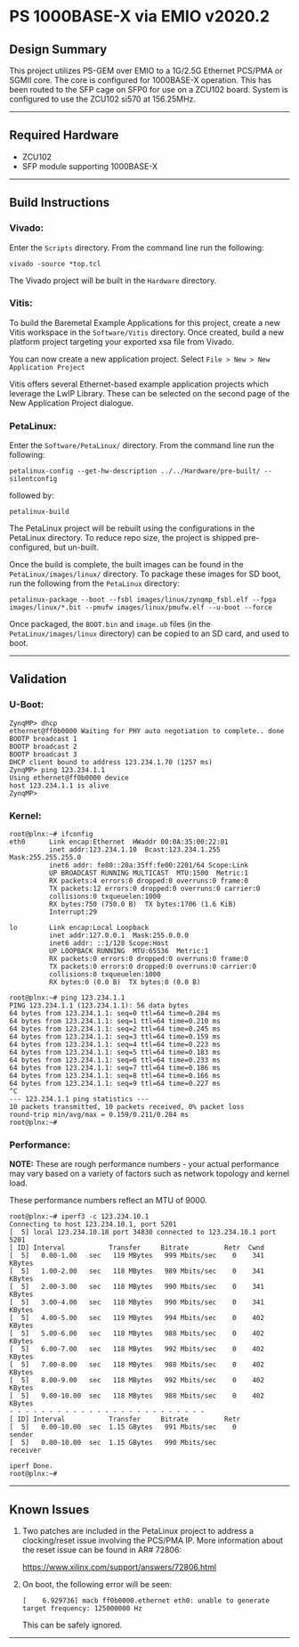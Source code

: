 # PS 1000BASE-X via EMIO v2020.2

## **Design Summary**

This project utilizes PS-GEM over EMIO to a 1G/2.5G Ethernet PCS/PMA or SGMII core. The core is configured for 1000BASE-X operation. This has been routed to the SFP cage on SFP0 for use on a ZCU102 board. System is configured to use the ZCU102 si570 at 156.25MHz.

---

## **Required Hardware**

- ZCU102
- SFP module supporting 1000BASE-X

---

## **Build Instructions**

### **Vivado:**

Enter the `Scripts` directory. From the command line run the following:

`vivado -source *top.tcl`

The Vivado project will be built in the `Hardware` directory.

### **Vitis**:

To build the Baremetal Example Applications for this project, create a new Vitis workspace in the `Software/Vitis` directory. Once created, build a new platform project targeting your exported xsa file from Vivado.

You can now create a new application project. Select `File > New > New Application Project`

Vitis offers several Ethernet-based example application projects which leverage the LwIP Library. These can be selected on the second page of the New Application Project dialogue.

### **PetaLinux**:

Enter the `Software/PetaLinux/` directory. From the command line run the following:

`petalinux-config --get-hw-description ../../Hardware/pre-built/ --silentconfig`

followed by:

`petalinux-build`

The PetaLinux project will be rebuilt using the configurations in the PetaLinux directory. To reduce repo size, the project is shipped pre-configured, but un-built.

Once the build is complete, the built images can be found in the `PetaLinux/images/linux/`
directory. To package these images for SD boot, run the following from the `PetaLinux` directory:

`petalinux-package --boot --fsbl images/linux/zynqmp_fsbl.elf --fpga images/linux/*.bit --pmufw images/linux/pmufw.elf --u-boot --force`

Once packaged, the `BOOT.bin` and `image.ub` files (in the `PetaLinux/images/linux` directory) can be copied to an SD card, and used to boot.


---

## **Validation**
### **U-Boot:**
```
ZynqMP> dhcp
ethernet@ff0b0000 Waiting for PHY auto negotiation to complete.. done
BOOTP broadcast 1
BOOTP broadcast 2
BOOTP broadcast 3
DHCP client bound to address 123.234.1.70 (1257 ms)
ZynqMP> ping 123.234.1.1
Using ethernet@ff0b0000 device
host 123.234.1.1 is alive
ZynqMP>
```
### **Kernel:**
```
root@plnx:~# ifconfig
eth0      Link encap:Ethernet  HWaddr 00:0A:35:00:22:01
          inet addr:123.234.1.10  Bcast:123.234.1.255  Mask:255.255.255.0
          inet6 addr: fe80::20a:35ff:fe00:2201/64 Scope:Link
          UP BROADCAST RUNNING MULTICAST  MTU:1500  Metric:1
          RX packets:4 errors:0 dropped:0 overruns:0 frame:0
          TX packets:12 errors:0 dropped:0 overruns:0 carrier:0
          collisions:0 txqueuelen:1000
          RX bytes:750 (750.0 B)  TX bytes:1706 (1.6 KiB)
          Interrupt:29

lo        Link encap:Local Loopback
          inet addr:127.0.0.1  Mask:255.0.0.0
          inet6 addr: ::1/128 Scope:Host
          UP LOOPBACK RUNNING  MTU:65536  Metric:1
          RX packets:0 errors:0 dropped:0 overruns:0 frame:0
          TX packets:0 errors:0 dropped:0 overruns:0 carrier:0
          collisions:0 txqueuelen:1000
          RX bytes:0 (0.0 B)  TX bytes:0 (0.0 B)

root@plnx:~# ping 123.234.1.1
PING 123.234.1.1 (123.234.1.1): 56 data bytes
64 bytes from 123.234.1.1: seq=0 ttl=64 time=0.284 ms
64 bytes from 123.234.1.1: seq=1 ttl=64 time=0.210 ms
64 bytes from 123.234.1.1: seq=2 ttl=64 time=0.245 ms
64 bytes from 123.234.1.1: seq=3 ttl=64 time=0.159 ms
64 bytes from 123.234.1.1: seq=4 ttl=64 time=0.223 ms
64 bytes from 123.234.1.1: seq=5 ttl=64 time=0.183 ms
64 bytes from 123.234.1.1: seq=6 ttl=64 time=0.233 ms
64 bytes from 123.234.1.1: seq=7 ttl=64 time=0.186 ms
64 bytes from 123.234.1.1: seq=8 ttl=64 time=0.166 ms
64 bytes from 123.234.1.1: seq=9 ttl=64 time=0.227 ms
^C
--- 123.234.1.1 ping statistics ---
10 packets transmitted, 10 packets received, 0% packet loss
round-trip min/avg/max = 0.159/0.211/0.284 ms
root@plnx:~#
```
### **Performance:**
**NOTE:** These are rough performance numbers - your actual performance may vary based on a variety of factors such as network topology and kernel load.

These performance numbers reflect an MTU of 9000.
```
root@plnx:~# iperf3 -c 123.234.10.1
Connecting to host 123.234.10.1, port 5201
[  5] local 123.234.10.18 port 34830 connected to 123.234.10.1 port 5201
[ ID] Interval           Transfer     Bitrate         Retr  Cwnd
[  5]   0.00-1.00   sec   119 MBytes   999 Mbits/sec    0    341 KBytes
[  5]   1.00-2.00   sec   118 MBytes   989 Mbits/sec    0    341 KBytes
[  5]   2.00-3.00   sec   118 MBytes   990 Mbits/sec    0    341 KBytes
[  5]   3.00-4.00   sec   118 MBytes   990 Mbits/sec    0    341 KBytes
[  5]   4.00-5.00   sec   119 MBytes   994 Mbits/sec    0    402 KBytes
[  5]   5.00-6.00   sec   118 MBytes   988 Mbits/sec    0    402 KBytes
[  5]   6.00-7.00   sec   118 MBytes   992 Mbits/sec    0    402 KBytes
[  5]   7.00-8.00   sec   118 MBytes   988 Mbits/sec    0    402 KBytes
[  5]   8.00-9.00   sec   118 MBytes   992 Mbits/sec    0    402 KBytes
[  5]   9.00-10.00  sec   118 MBytes   988 Mbits/sec    0    402 KBytes
- - - - - - - - - - - - - - - - - - - - - - - - -
[ ID] Interval           Transfer     Bitrate         Retr
[  5]   0.00-10.00  sec  1.15 GBytes   991 Mbits/sec    0             sender
[  5]   0.00-10.00  sec  1.15 GBytes   990 Mbits/sec                  receiver

iperf Done.
root@plnx:~#
```
---

## **Known Issues**

1. Two patches are included in the PetaLinux project to address a clocking/reset issue involving the PCS/PMA IP. More information about the reset issue can be found in AR# 72806:

    https://www.xilinx.com/support/answers/72806.html

2. On boot, the following error will be seen:

    `[    6.929736] macb ff0b0000.ethernet eth0: unable to generate target frequency: 125000000 Hz`

    This can be safely ignored.

---
